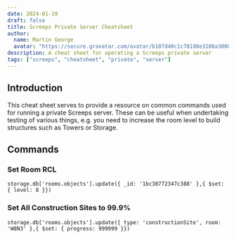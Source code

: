 ```yaml
---
date: 2024-01-19
draft: false
title: Screeps Private Server Cheatsheet
author: 
  name: Martin George
  avatar: "https://secure.gravatar.com/avatar/b107d40c1c78108e3108a3000699f45dfd29969a236da8a29d8c1206f72d2ce8"
description: A cheat sheet for operating a Screeps private server
tags: ["screeps", "cheatsheet", "private", "server"]
---
```



## Introduction

This cheat sheet serves to provide a resource on common commands used for running a private Screeps server. These can be useful when undertaking testing of various things, e.g. you need to increase the room level to build structures such as Towers or Storage.

## Commands


### Set Room RCL

```
storage.db['rooms.objects'].update({ _id: '1bc30772347c388' },{ $set: { level: 8 }})
```

### Set All Construction Sites to 99.9%

```
storage.db['rooms.objects'].update({ type: 'constructionSite', room: 'W8N3' },{ $set: { progress: 999999 }})
```